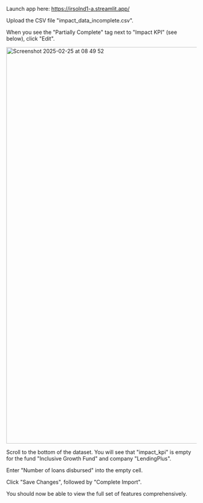 Launch app here: https://irsolnd1-a.streamlit.app/

Upload the CSV file "impact_data_incomplete.csv". 

When you see the "Partially Complete" tag next to "Impact KPI" (see below), click "Edit".

<img width="1048" alt="Screenshot 2025-02-25 at 08 49 52" src="https://github.com/user-attachments/assets/fd3faa7a-fd3d-4686-8dbc-aa3ed9bd2894" />

Scroll to the bottom of the dataset. You will see that "impact_kpi" is empty for the fund "Inclusive Growth Fund" and company "LendingPlus". 

Enter "Number of loans disbursed" into the empty cell.

Click "Save Changes", followed by "Complete Import".

You should now be able to view the full set of features comprehensively. 
